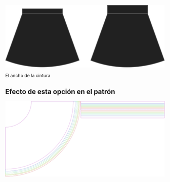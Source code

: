 
![Anchura de la cinturilla](waistbandwidth.svg)

El ancho de la cintura


## Efecto de esta opción en el patrón
![Esta imagen muestra el efecto de esta opción superponiendo varias variantes que tienen un valor diferente para esta opción](sandy_waistbandwidth_sample.svg "Efecto de esta opción en el patrón")
